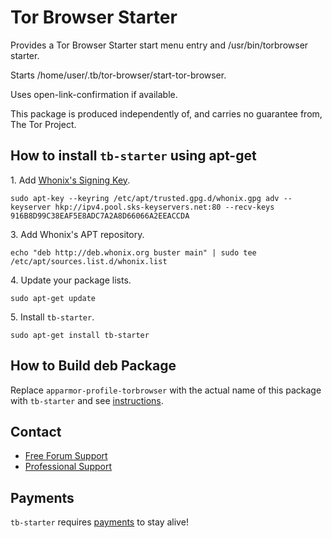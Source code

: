 # Tor Browser Starter #

Provides a Tor Browser Starter start menu entry and /usr/bin/torbrowser
starter.

Starts /home/user/.tb/tor-browser/start-tor-browser.

Uses open-link-confirmation if available.

This package is produced independently of, and carries no guarantee from,
The Tor Project.
## How to install `tb-starter` using apt-get ##

1\. Add [Whonix's Signing Key](https://www.whonix.org/wiki/Whonix_Signing_Key).

```
sudo apt-key --keyring /etc/apt/trusted.gpg.d/whonix.gpg adv --keyserver hkp://ipv4.pool.sks-keyservers.net:80 --recv-keys 916B8D99C38EAF5E8ADC7A2A8D66066A2EEACCDA
```

3\. Add Whonix's APT repository.

```
echo "deb http://deb.whonix.org buster main" | sudo tee /etc/apt/sources.list.d/whonix.list
```

4\. Update your package lists.

```
sudo apt-get update
```

5\. Install `tb-starter`.

```
sudo apt-get install tb-starter
```

## How to Build deb Package ##

Replace `apparmor-profile-torbrowser` with the actual name of this package with `tb-starter` and see [instructions](https://www.whonix.org/wiki/Dev/Build_Documentation/apparmor-profile-torbrowser).

## Contact ##

* [Free Forum Support](https://forums.whonix.org)
* [Professional Support](https://www.whonix.org/wiki/Professional_Support)

## Payments ##

`tb-starter` requires [payments](https://www.whonix.org/wiki/Payments) to stay alive!
